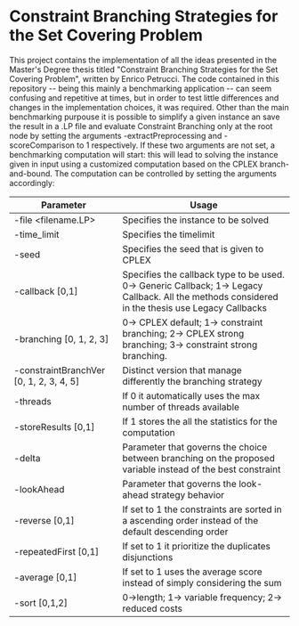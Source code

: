# Constraint Branching Strategies for the Set Covering Problem

This project contains the implementation of all the ideas presented in the Master's Degree thesis titled "Constraint Branching Strategies for the Set Covering Problem", written by Enrico Petrucci.
The code contained in this repository -- being this mainly a benchmarking application -- can seem confusing and repetitive at times, but in order to test little differences and changes in the implementation choices, it was required.
Other than the main benchmarking purpouse it is possible to simplify a given instance an save the result in a .LP file and evaluate Constraint Branching only at the root node by setting the arguments -extractPreprocessing and -scoreComparison to 1 respectively.
If these two arguments are not set, a benchmarking computation will start: this will lead to solving the instance given in input using a customized computation based on the CPLEX branch-and-bound.
The computation can be controlled by setting the arguments accordingly:

|Parameter|Usage|
| ------ | ------ |
|  -file <filename.LP> |  Specifies the instance to be solved | 
|  -time_limit <time limit>|  Specifies the timelimit | 
| -seed <seed> | Specifies the seed that is given to CPLEX
| -callback [0,1]| Specifies the callback type to be used. 0-> Generic Callback; 1-> Legacy Callback. All the methods considered in the thesis use Legacy Callbacks
| -branching [0, 1, 2, 3]|  0-> CPLEX default; 1-> constraint branching; 2-> CPLEX strong branching; 3-> constraint strong branching.
| -constraintBranchVer [0, 1, 2, 3, 4, 5]| Distinct version that manage differently the branching strategy
| -threads <number of threads to be used> | If 0 it automatically uses the max number of threads available
| -storeResults [0,1]| If 1 stores the all the statistics for the computation 
| -delta <delta>| Parameter that governs the choice between branching on the proposed variable instead of the best constraint
| -lookAhead <lookAhead>| Parameter that governs the look-ahead strategy behavior
| -reverse [0,1]| If set to 1 the constraints are sorted in a ascending order instead of the default descending order
| -repeatedFirst [0,1]| If set to 1 it prioritize the duplicates disjunctions
| -average [0,1] | If set to 1 uses the average score instead of simply considering the sum 
| -sort [0,1,2] | 0->length; 1-> variable frequency; 2-> reduced costs
